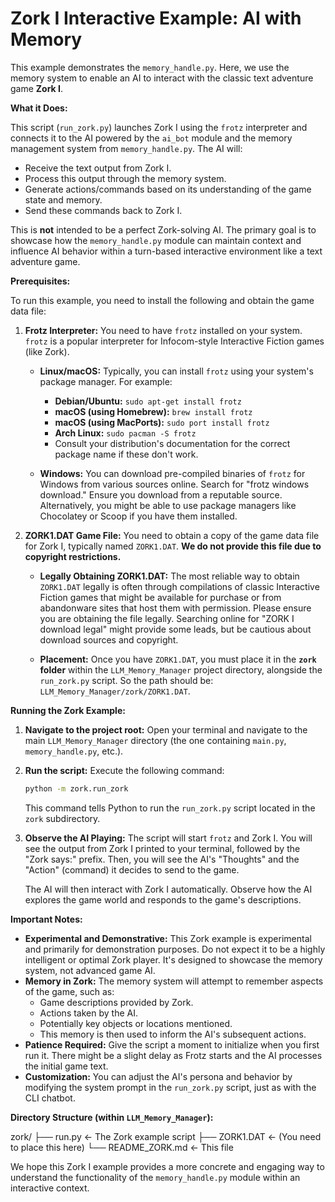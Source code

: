 # Zork I Interactive Example: AI with Memory

This example demonstrates the `memory_handle.py`.  Here, we use the memory system to enable an AI to interact with the classic text adventure game **Zork I**.

**What it Does:**

This script (`run_zork.py`) launches Zork I using the `frotz` interpreter and connects it to the AI powered by the `ai_bot` module and the memory management system from `memory_handle.py`.  The AI will:

*   Receive the text output from Zork I.
*   Process this output through the memory system.
*   Generate actions/commands based on its understanding of the game state and memory.
*   Send these commands back to Zork I.

This is **not** intended to be a perfect Zork-solving AI. The primary goal is to showcase how the `memory_handle.py` module can maintain context and influence AI behavior within a turn-based interactive environment like a text adventure game.

**Prerequisites:**

To run this example, you need to install the following and obtain the game data file:

1.  **Frotz Interpreter:**  You need to have `frotz` installed on your system. `frotz` is a popular interpreter for Infocom-style Interactive Fiction games (like Zork).

    *   **Linux/macOS:**  Typically, you can install `frotz` using your system's package manager. For example:
        *   **Debian/Ubuntu:** `sudo apt-get install frotz`
        *   **macOS (using Homebrew):** `brew install frotz`
        *   **macOS (using MacPorts):** `sudo port install frotz`
        *   **Arch Linux:** `sudo pacman -S frotz`
        *   Consult your distribution's documentation for the correct package name if these don't work.

    *   **Windows:** You can download pre-compiled binaries of `frotz` for Windows from various sources online. Search for "frotz windows download." Ensure you download from a reputable source.  Alternatively, you might be able to use package managers like Chocolatey or Scoop if you have them installed.

2.  **ZORK1.DAT Game File:** You need to obtain a copy of the game data file for Zork I, typically named `ZORK1.DAT`.  **We do not provide this file due to copyright restrictions.**

    *   **Legally Obtaining ZORK1.DAT:**  The most reliable way to obtain `ZORK1.DAT` legally is often through compilations of classic Interactive Fiction games that might be available for purchase or from abandonware sites that host them with permission.  Please ensure you are obtaining the file legally.  Searching online for "ZORK I download legal" might provide some leads, but be cautious about download sources and copyright.

    *   **Placement:** Once you have `ZORK1.DAT`, you must place it in the **`zork` folder** within the `LLM_Memory_Manager` project directory, alongside the `run_zork.py` script.  So the path should be: `LLM_Memory_Manager/zork/ZORK1.DAT`.

**Running the Zork Example:**

1.  **Navigate to the project root:** Open your terminal and navigate to the main `LLM_Memory_Manager` directory (the one containing `main.py`, `memory_handle.py`, etc.).

2.  **Run the script:** Execute the following command:

    ```bash
    python -m zork.run_zork
    ```

    This command tells Python to run the `run_zork.py` script located in the `zork` subdirectory.

3.  **Observe the AI Playing:** The script will start `frotz` and Zork I. You will see the output from Zork I printed to your terminal, followed by the "Zork says:" prefix. Then, you will see the AI's "Thoughts" and the "Action" (command) it decides to send to the game.

    The AI will then interact with Zork I automatically. Observe how the AI explores the game world and responds to the game's descriptions.

**Important Notes:**

*   **Experimental and Demonstrative:** This Zork example is experimental and primarily for demonstration purposes.  Do not expect it to be a highly intelligent or optimal Zork player.  It's designed to showcase the memory system, not advanced game AI.
*   **Memory in Zork:** The memory system will attempt to remember aspects of the game, such as:
    *   Game descriptions provided by Zork.
    *   Actions taken by the AI.
    *   Potentially key objects or locations mentioned.
    *   This memory is then used to inform the AI's subsequent actions.
*   **Patience Required:** Give the script a moment to initialize when you first run it. There might be a slight delay as Frotz starts and the AI processes the initial game text.
*   **Customization:** You can adjust the AI's persona and behavior by modifying the system prompt in the `run_zork.py` script, just as with the CLI chatbot.

**Directory Structure (within `LLM_Memory_Manager`):**

zork/
├── run.py <- The Zork example script
├── ZORK1.DAT <- (You need to place this here)
└── README_ZORK.md <- This file




We hope this Zork I example provides a more concrete and engaging way to understand the functionality of the `memory_handle.py` module within an interactive context.
